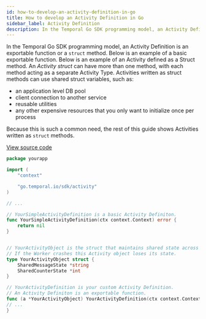 ```yaml
---
id: how-to-develop-an-activity-definition-in-go
title: How to develop an Activity Definition in Go
sidebar_label: Activity Definition
description: In the Temporal Go SDK programming model, an Activity Definition is an exportable function or a `struct` method.
---
```


In the Temporal Go SDK programming model, an Activity Definition is an exportable function or a `struct` method.
Below is an example of a basic exportable function.
Below is an example of an Activity defined as a Struct method.
An _Activity struct_ can have more than one method, with each method acting as a separate Activity Type.
Activities written as struct methods can use shared struct variables, such as:

- an application level DB pool
- client connection to another service
- reusable utilities
- any other expensive resources that you only want to initialize once per process

Because this is such a common need, the rest of this guide shows Activities written as `struct` methods.

<a class="dacx-source-link" href="https:/github.com/temporalio/documentation-samples-go/blob/main/yourapp/your_activity_definition_dacx.go">View source code</a>

```go
package yourapp

import (
	"context"

	"go.temporal.io/sdk/activity"
)

// ...

// YourSimpleActivityDefinition is a basic Activity Definiton.
func YourSimpleActivityDefinition(ctx context.Context) error {
	return nil
}


// YourActivityObject is the struct that maintains shared state across Activities.
// If the Worker crashes this Activity object loses its state.
type YourActivityObject struct {
	SharedMessageState *string
	SharedCounterState *int
}

// YourActivityDefinition is your custom Activity Definition.
// An Activity Definiton is an exportable function.
func (a *YourActivityObject) YourActivityDefinition(ctx context.Context, param YourActivityParam) (YourActivityResultObject, error) {
// ...
}
```
